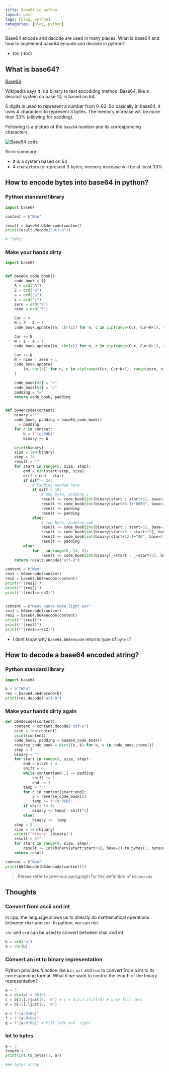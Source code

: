 ```yaml
---
title: Base64 in python
layout: post
tags: [blog, python]
categories: [blog, python]
---
```


Base64 encode and decode are used in many places.
What is base64 and how to implement base64 encode and decode in python?

+ toc
{:toc}

## What is base64?

[Base64](https://en.wikipedia.org/wiki/Base64)

Wikipedia says it is a binary to text encodidng method. Base64, like a decimal
system on base 10, is based on 64.

6 digits is used to represent a number from 0-63. So basically in base64, it uses
4 characters to represent 3 bytes. The memory increase will be more than 33%
(allowing for padding).

Following is a picture of the `base64` number and its corresponding characters.

![Base64 code](/images/base64/base64-code.png)

So in summary:

+ It is a system based on 64
+ 4 characters to represent 3 bytes, memory increase will be at least 33%

## How to encode bytes into base64 in python?

### Python standard library

```python
import base64

content = b"Man"

result = base64.b64encode(content)
print(result.decode("utf-8"))

# "TWFu"
```

### Make your hands dirty

```python
import base64


def base64_code_book():
    code_book = {}
    A = ord("A")
    Z = ord("Z")
    a = ord("a")
    z = ord("z")
    zero = ord("0")
    nine = ord("9")

    Cur = 0
    N = Z - A + 1
    code_book.update((n, chr(c)) for n, c in zip(range(Cur, Cur+N+1), range(A, Z+1)))

    Cur += N
    N = z - a + 1
    code_book.update((n, chr(c)) for n, c in zip(range(Cur, Cur+N+1), range(a, z+1)))

    Cur += N
    N = nine - zero + 1
    code_book.update(
        (n, chr(c)) for n, c in zip(range(Cur, Cur+N+1), range(zero, nine+1))
    )

    code_book[62] = "+"
    code_book[63] = "/"
    padding = "="
    return code_book, padding


def b64encode(content):
    binary = ""
    code_book, padding = base64_code_book()
    _ = padding
    for c in content:
        b = f"{c:08b}"
        binary += b

    print(binary)
    size = len(binary)
    step = 24
    result = ""
    for start in range(0, size, step):
        end = min(start+step, size)
        diff = end - start
        if diff < 24:
            # Padding needed here
            if diff < 10:
                # one byte, padding 2
                result += code_book[int(binary[start : start+6], base=2)]
                result += code_book[int(binary[start+6:]+"0000", base=2)]
                result += padding
                result += padding
            else:
                # two byte, padding one
                result += code_book[int(binary[start : start+6], base=2)]
                result += code_book[int(binary[start+6 : start+12], base=2)]
                result += code_book[int(binary[start+12:]+"00", base=2)]
                result += padding
        else:
            for _ in range(0, 24, 6):
                result += code_book[int(binary[_+start : _+start+6], base=2)]
    return result.encode("utf-8")

content = b"Man"
res1 = b64encode(content)
res2 = base64.b64encode(content)
print(f"{res1}")
print(f"{res2}")
print(f"{res1==res2}")


content = b"Many hands make light wor"
res1 = b64encode(content)
res2 = base64.b64encode(content)
print(f"{res1}")
print(f"{res2}")
print(f"{res1==res2}")
```

+ I dont know why `base64.b64encode` returns type of `bytes`?

## How to decode a base64 encoded string?

### Python standard library

```python
import base64

b = b"TWFu"
res = base64.b64decode(b)
print(res.decode("utf-8")
```

### Make your hands dirty again

```python
def b64decode(content):
    content = content.decode("utf-8")
    size = len(content)
    print(content)
    code_book, padding = base64_code_book()
    reverse_code_book = dict((v, k) for k, v in code_book.items())
    step = 4
    binary = ""
    for start in range(0, size, step):
        end = start + 4
        shift = 0
        while content[end-1] == padding:
            shift += 1
            end -= 1
        temp = ""
        for c in content[start:end]:
            v = reverse_code_book[c]
            temp += f"{v:06b}"
        if shift != 0:
            binary += temp[:-shift*2]
        else:
            binary +=  temp
    step = 8
    size = len(binary)
    print(f"Binary: {binary}")
    result = b""
    for start in range(0, size, step):
        result += int(binary[start:start+8], base=2).to_bytes(1, byteorder=sys.byteorder)
    return result

content = b"Man"
print(b64decode(b64encode(content)))
```

> Please refer to previous paragraph for the definition of `b64encode`

## Thoughts

### Convert from ascii and int

In cpp, the language allows us to directly do mathematical operations between `char`
and `int`. In python, we can not.

`chr` and `ord` can be used to convert between char and int.

```python
b = ord('a')
a = chr(b)
```

### Convert an int to binary representation

Python provides function like `bin`, `oct` and `hex` to convert from a int to its corresponding
format. What if we want to control the length of the binary representation?

```python
a = 3
b = bin(a) # 0b101
c = b[2:].rjust(8, '0') # c = b[2:].zfill(8) # only fill zero
d = b[2:].ljust(8, '0')

e = f"{a:0>6b}"
f = f"{a:0<6b}"
g = f"{a:0^6b}" # Fill left and  right
```

### Int to bytes

```python
a = 3
length = 1
print(int.to_bytes(1, a))

### bytes array
```
